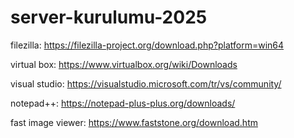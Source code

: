 # server-kurulumu-2025

filezilla: https://filezilla-project.org/download.php?platform=win64

virtual box: https://www.virtualbox.org/wiki/Downloads

visual studio: https://visualstudio.microsoft.com/tr/vs/community/

notepad++: https://notepad-plus-plus.org/downloads/

fast image viewer: https://www.faststone.org/download.htm
